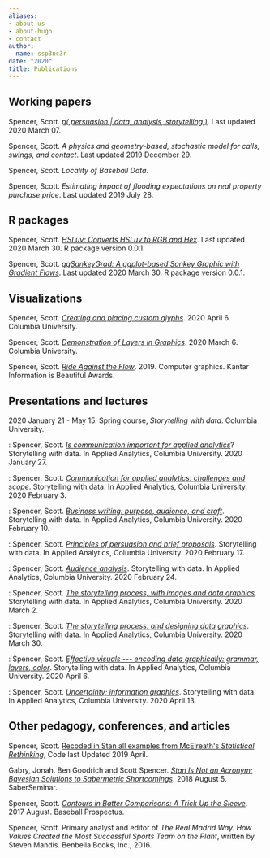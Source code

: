 ```yaml
---
aliases:
- about-us
- about-hugo
- contact
author:
  name: ssp3nc3r
date: "2020"
title: Publications
---
```


## Working papers

Spencer, Scott. [_p( persuasion | data, analysis, storytelling )_](Spencer-2020-persuasion-data-analysis-storytelling.pdf). Last updated 2020 March 07.

Spencer, Scott. _A physics and geometry-based, stochastic model for calls, swings, and contact_. Last updated 2019 December 29.

Spencer, Scott. _Locality of Baseball Data_.

Spencer, Scott. _Estimating impact of flooding expectations on real property purchase price_. Last updated 2019 July 28.

## R packages

Spencer, Scott. [_HSLuv: Converts HSLuv to RGB and Hex_](https://github.com/ssp3nc3r/hsluv-rcpp). Last updated 2020 March 30. R package version 0.0.1.

Spencer, Scott. [_ggSankeyGrad: A ggplot-based Sankey Graphic with Gradient Flows_](https://github.com/ssp3nc3r/ggSankeyGrad). Last updated 2020 March 30. R package version 0.0.1.

## Visualizations

Spencer, Scott. [_Creating and placing custom glyphs_](Spencer-2020-creating-and-placing-custom-glyphs.pdf). 2020 April 6. Columbia University.

Spencer, Scott. [_Demonstration of Layers in Graphics_](Spencer-2020-Demonstration-of-layers-in-graphics.pdf). 2020 March 6. Columbia University.

Spencer, Scott. [_Ride Against the Flow_](https://www.informationisbeautifulawards.com/showcase/4367-ride-against-the-flow). 2019. Computer graphics. Kantar Information is Beautiful Awards.

## Presentations and lectures

2020 January 21 - May 15. Spring course, _Storytelling with data_. Columbia University.

: Spencer, Scott. [_Is communication important for applied analytics_](Spencer-2020-Columbia-Storytelling-lecture01.pdf)? Storytelling with data. In Applied Analytics, Columbia University.  2020 January 27.

: Spencer, Scott. [_Communication for applied analytics: challenges and scope_](Spencer-2020-Columbia-Storytelling-lecture02.pdf). Storytelling with data. In Applied Analytics, Columbia University. 2020 February 3. 

: Spencer, Scott. [_Business writing: purpose, audience, and craft_](Spencer-2020-Columbia-Storytelling-lecture03.pdf). Storytelling with data. In Applied Analytics, Columbia University. 2020 February 10.

: Spencer, Scott. [_Principles of persuasion and brief proposals_](Spencer-2020-Columbia-Storytelling-lecture04.pdf). Storytelling with data. In Applied Analytics, Columbia University. 2020 February 17.

: Spencer, Scott. [_Audience analysis_](Spencer-2020-Columbia-Storytelling-lecture05.pdf). Storytelling with data. In Applied Analytics, Columbia University.  2020 February 24.

: Spencer, Scott. [_The storytelling process, with images and data graphics_](Spencer-2020-Columbia-Storytelling-lecture06.pdf). Storytelling with data. In Applied Analytics, Columbia University. 2020 March 2.

: Spencer, Scott. [_The storytelling process, and designing data graphics_](Spencer-2020-Columbia-Storytelling-lecture07.pdf). Storytelling with data. In Applied Analytics, Columbia University. 2020 March 30.

: Spencer, Scott. [_Effective visuals --- encoding data graphically: grammar, layers, color_](Spencer-2020-Columbia-Storytelling-lecture08.pdf). Storytelling with data. In Applied Analytics, Columbia University. 2020 April 6.

: Spencer, Scott. [_Uncertainty; information graphics_](Spencer-2020-Columbia-Storytelling-lecture09.pdf). Storytelling with data. In Applied Analytics, Columbia University. 2020 April 13.

## Other pedagogy, conferences, and articles

Spencer, Scott. [Recoded in Stan all examples from McElreath's _Statistical Rethinking_](https://github.com/ssp3nc3r/rethinking), Code last Updated 2019 April.

Gabry, Jonah. Ben Goodrich and Scott Spencer. [_Stan Is Not an Acronym: Bayesian Solutions to Sabermetric Shortcomings_](SaberSeminar2018.html). 2018 August 5. SaberSeminar.

Spencer, Scott. [_Contours in Batter Comparisons: A Trick Up the Sleeve_](https://www.baseballprospectus.com/news/article/32453/contours-in-batter-comparisons-a-trick-up-the-sleeve/). 2017 August. Baseball Prospectus.

Spencer, Scott. Primary analyst and editor of _The Real Madrid Way. How Values Created the Most Successful Sports Team on the Plant_, written by Steven Mandis. Benbella Books, Inc., 2016.

